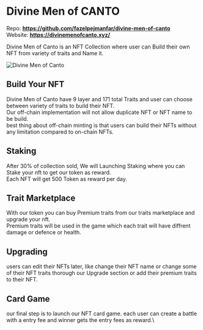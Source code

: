# **Divine Men of CANTO**

Repo:  **https://github.com/fazelpejmanfar/divine-men-of-canto** \
Website:  **https://divinemenofcanto.xyz/**


Divine Men of Canto is an NFT Collection where user can Build their own NFT from variety of traits and Name it.

![Divine Men of Canto](https://www.divinemenofcanto.xyz/assets/divineman-bg.jpg)


## **Build Your NFT**
Divine Men of Canto have 9 layer and 171 total Traits and user can choose between variety of traits to build their NFT.\
Our off-chain implementation will not allow duplicate NFT or NFT name to be build.\
best thing about off-chain minting is that users can build their NFTs without any limitation compared to on-chain NFTs.

## **Staking**
After 30% of collection sold, We will Launching Staking where you can Stake your nft to get our token as reward.\
Each NFT will get 500 Token as reward per day.


## **Trait Marketplace**
With our token you can buy Premium traits from our traits marketplace and upgrade your nft.\
Premium traits will be used in the game which each trait will have diffrent damage or defence or health.


## **Upgrading**

users can edit their NFTs later, like change their NFT name or change some of their NFT traits thorough our Upgrade section or add their premium traits to their NFT.


## **Card Game**

our final step is to launch our NFT card game.
each user can create a battle with a entry fee and winner gets the entry fees as reward.\
